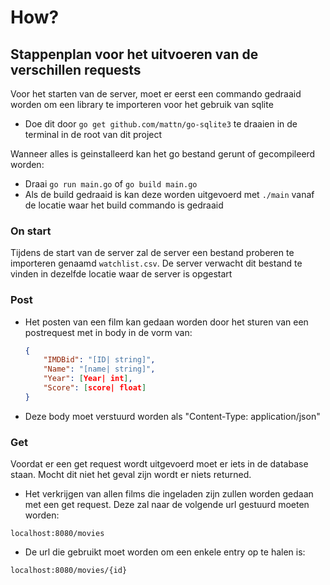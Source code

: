 # How?

## Stappenplan voor het uitvoeren van de verschillen requests

Voor het starten van de server, moet er eerst een commando gedraaid worden om een library te importeren voor het gebruik van sqlite
- Doe dit door `go get github.com/mattn/go-sqlite3` te draaien in de terminal in de root van dit project

Wanneer alles is geinstalleerd kan het go bestand gerunt of gecompileerd worden:
- Draai `go run main.go` of `go build main.go`
- Als de build gedraaid is kan deze worden uitgevoerd met `./main` vanaf de locatie waar het build commando is gedraaid

### On start

Tijdens de start van de server zal de server een bestand proberen te importeren genaamd `watchlist.csv`. De server verwacht dit bestand te vinden in dezelfde locatie waar de server is opgestart

### Post

- Het posten van een film kan gedaan worden door het sturen van een postrequest met in body in de vorm van:
    ```JSON
    {
        "IMDBid": "[ID| string]",
        "Name": "[name| string]",
        "Year": [Year| int],
        "Score": [score| float]
    }
    ```

- Deze body moet verstuurd worden als "Content-Type: application/json"


### Get

Voordat er een get request wordt uitgevoerd moet er iets in de database staan. Mocht dit niet het geval zijn wordt er niets returned.

- Het verkrijgen van allen films die ingeladen zijn zullen worden gedaan met een get request. Deze zal naar de volgende url gestuurd moeten worden:
```
localhost:8080/movies
```

- De url die gebruikt moet worden om een enkele entry op te halen is:
```
localhost:8080/movies/{id}
```
